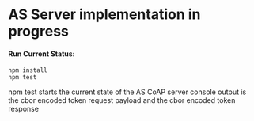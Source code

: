 # AS Server implementation in progress

#### Run Current Status:

`npm install`<br/>
`npm test`

npm test starts the current state of the AS CoAP server
console output is the cbor encoded token request payload and the cbor encoded token response